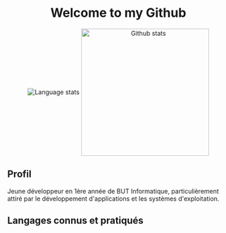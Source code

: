 <div align="center">
  <h1>Welcome to my Github</h1>
  <img align="center" src="https://github-readme-stats.vercel.app/api/top-langs?username=hevanne&layout=compact&langs_count=8&theme=tokyonight" alt="Language stats" witdh="310">
  <img align="center" src="https://github-profile-summary-cards.vercel.app/api/cards/stats?username=iklsi&theme=tokyonight" alt="Github stats" width="290">
</div>

## Profil

Jeune développeur en 1ère année de BUT Informatique, particulièrement attiré par le développement d'applications et les systèmes d'exploitation. <br>

## Langages connus et pratiqués



<!--
**hevanne/hevanne** is a ✨ _special_ ✨ repository because its `README.md` (this file) appears on your GitHub profile.


Affichable quand des projets seront postés (perte des stats avec changement de nom)

Here are some ideas to get you started:

- 🔭 I’m currently working on ...
- 🌱 I’m currently learning ...
- 👯 I’m looking to collaborate on ...
- 🤔 I’m looking for help with ...
- 💬 Ask me about ...
- 📫 How to reach me: ...
- 😄 Pronouns: ...
- ⚡ Fun fact: ...
-->
